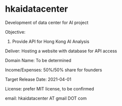 # hkaidatacenter

Development of data center for AI project

Objective:
1) Provide API for Hong Kong AI Analysis

Deliver:
Hosting a website with database for API access

Domain Name: 
To be determined

Income/Expenses:
50%/50% share for founders

Target Release Date:
2021-04-01

License:
prefer MIT license, to be confirmed


email: hkaidatacenter AT gmail DOT com
